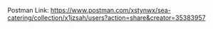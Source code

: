 Postman Link: https://www.postman.com/xstynwx/sea-catering/collection/x1jzsah/users?action=share&creator=35383957